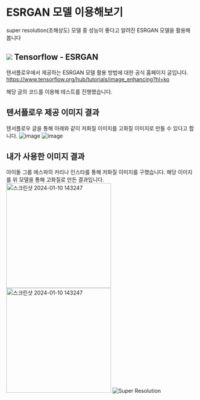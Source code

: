 # ESRGAN 모델 이용해보기
super resolution(초해상도) 모델 중 성능이 좋다고 알려진 ESRGAN 모델을 활용해 봅니다

## <img src="https://img.shields.io/badge/Tensorflow-FF6F00?style=flat-square&logo=tensorflow&logoColor=white"> Tensorflow - ESRGAN
텐서플로우에서 제공하는 ESRGAN 모델 활용 방법에 대한 공식 홈페이지 글입니다.
https://www.tensorflow.org/hub/tutorials/image_enhancing?hl=ko

해당 글의 코드를 이용해 테스트를 진행했습니다.

## 텐서플로우 제공 이미지 결과
텐서플로우 글을 통해 아래와 같이 저화질 이미지를 고화질 이미지로 만들 수 있다고 합니다.
![image](https://github.com/SHINDongHyeo/ESRGAN-super-resolution-model/assets/96512568/4a3ab55b-0f8c-4dfe-9018-297d974fd415)
![image](https://github.com/SHINDongHyeo/ESRGAN-super-resolution-model/assets/96512568/d8279d09-6939-4203-96dc-e3e89df17000)

## 내가 사용한 이미지 결과
아이돌 그룹 에스파의 카리나 인스타를 통해 저화질 이미지를 구했습니다. 해당 이미지를 위 모델을 통해 고화질로 만든 결과입니다.
<img width="278" alt="스크린샷 2024-01-10 143247" src="https://github.com/SHINDongHyeo/ESRGAN-super-resolution-model/assets/96512568/9f855c4b-9dc8-4e6f-9097-f945b3ac1233">
<img width="278" alt="스크린샷 2024-01-10 143247" src="https://github.com/SHINDongHyeo/ESRGAN-super-resolution-model/assets/96512568/b7e0e9eb-5b27-4258-b801-a726c2274278">
![Super Resolution](https://github.com/SHINDongHyeo/ESRGAN-super-resolution-model/assets/96512568/b7e0e9eb-5b27-4258-b801-a726c2274278)




